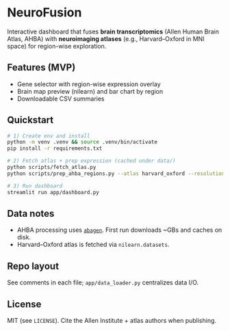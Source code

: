 # NeuroFusion

Interactive dashboard that fuses **brain transcriptomics** (Allen Human Brain Atlas, AHBA) with **neuroimaging atlases** (e.g., Harvard–Oxford in MNI space) for region-wise exploration.

## Features (MVP)
- Gene selector with region-wise expression overlay
- Brain map preview (nilearn) and bar chart by region
- Downloadable CSV summaries

## Quickstart
```bash
# 1) Create env and install
python -m venv .venv && source .venv/bin/activate
pip install -r requirements.txt

# 2) Fetch atlas + prep expression (cached under data/)
python scripts/fetch_atlas.py
python scripts/prep_ahba_regions.py --atlas harvard_oxford --resolution 2

# 3) Run dashboard
streamlit run app/dashboard.py
```

## Data notes
- AHBA processing uses [`abagen`](https://abagen.readthedocs.io/). First run downloads ~GBs and caches on disk.
- Harvard–Oxford atlas is fetched via `nilearn.datasets`.

## Repo layout
See comments in each file; `app/data_loader.py` centralizes data I/O.

## License
MIT (see `LICENSE`). Cite the Allen Institute + atlas authors when publishing.
